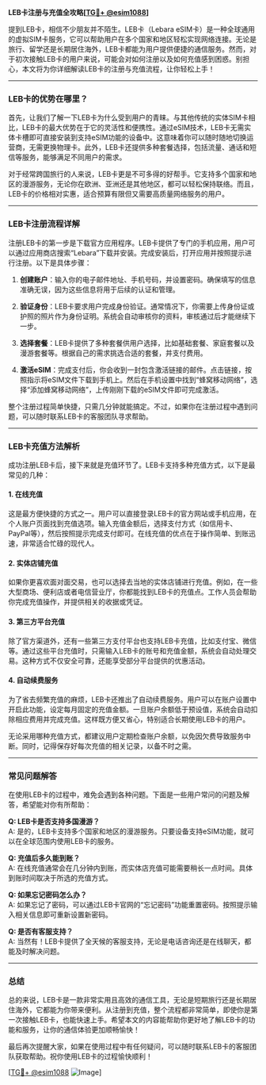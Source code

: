 **LEB卡注册与充值全攻略[[TG💪+ @esim1088](https://t.me/s/esim1088)]**

提到LEB卡，相信不少朋友并不陌生。LEB卡（Lebara eSIM卡）是一种全球通用的虚拟SIM卡服务，它可以帮助用户在多个国家和地区轻松实现网络连接。无论是旅行、留学还是长期居住海外，LEB卡都能为用户提供便捷的通信服务。然而，对于初次接触LEB卡的用户来说，可能会对如何注册以及如何充值感到困惑。别担心，本文将为你详细解读LEB卡的注册与充值流程，让你轻松上手！

---

### **LEB卡的优势在哪里？**

首先，让我们了解一下LEB卡为什么受到用户的青睐。与其他传统的实体SIM卡相比，LEB卡的最大优势在于它的灵活性和便携性。通过eSIM技术，LEB卡无需实体卡槽即可直接安装到支持eSIM功能的设备中。这意味着你可以随时随地切换运营商，无需更换物理卡。此外，LEB卡还提供多种套餐选择，包括流量、通话和短信等服务，能够满足不同用户的需求。

对于经常跨国旅行的人来说，LEB卡更是不可多得的好帮手。它支持多个国家和地区的漫游服务，无论你在欧洲、亚洲还是其他地区，都可以轻松保持联络。而且，LEB卡的价格相对实惠，适合预算有限但又需要高质量网络服务的用户。

---

### **LEB卡注册流程详解**

注册LEB卡的第一步是下载官方应用程序。LEB卡提供了专门的手机应用，用户可以通过应用商店搜索“Lebara”下载并安装。完成安装后，打开应用并按照提示进行注册。以下是具体步骤：

1. **创建账户**：输入你的电子邮件地址、手机号码，并设置密码。确保填写的信息准确无误，因为这些信息将用于后续的认证和管理。
   
2. **验证身份**：LEB卡要求用户完成身份验证。通常情况下，你需要上传身份证或护照的照片作为身份证明。系统会自动审核你的资料，审核通过后才能继续下一步。

3. **选择套餐**：LEB卡提供了多种套餐供用户选择，比如基础套餐、家庭套餐以及漫游套餐等。根据自己的需求挑选合适的套餐，并支付费用。

4. **激活eSIM**：完成支付后，你会收到一封包含激活链接的邮件。点击链接，按照指示将eSIM文件下载到手机上。然后在手机设置中找到“蜂窝移动网络”，选择“添加蜂窝移动网络”，上传刚刚下载的eSIM文件即可完成激活。

整个注册过程简单快捷，只需几分钟就能搞定。不过，如果你在注册过程中遇到问题，可以随时联系LEB卡的客服团队寻求帮助。

---

### **LEB卡充值方法解析**

成功注册LEB卡后，接下来就是充值环节了。LEB卡支持多种充值方式，以下是最常见的几种：

#### **1. 在线充值**
这是最方便快捷的方式之一。用户可以直接登录LEB卡的官方网站或手机应用，在个人账户页面找到充值选项。输入充值金额后，选择支付方式（如信用卡、PayPal等），然后按照提示完成支付即可。在线充值的优点在于操作简单、到账迅速，非常适合忙碌的现代人。

#### **2. 实体店铺充值**
如果你更喜欢面对面交易，也可以选择去当地的实体店铺进行充值。例如，在一些大型商场、便利店或者电信营业厅，你都能找到LEB卡的充值点。工作人员会帮助你完成充值操作，并提供相关的收据或凭证。

#### **3. 第三方平台充值**
除了官方渠道外，还有一些第三方支付平台也支持LEB卡充值，比如支付宝、微信等。通过这些平台充值时，只需输入LEB卡的账号和充值金额，系统会自动处理交易。这种方式不仅安全可靠，还能享受部分平台提供的优惠活动。

#### **4. 自动续费服务**
为了省去频繁充值的麻烦，LEB卡还推出了自动续费服务。用户可以在账户设置中开启此功能，设定每月固定的充值金额。一旦账户余额低于预设值，系统会自动扣除相应费用并完成充值。这样既方便又省心，特别适合长期使用LEB卡的用户。

无论采用哪种充值方式，都建议用户定期检查账户余额，以免因欠费导致服务中断。同时，记得保存好每次充值的相关记录，以备不时之需。

---

### **常见问题解答**

在使用LEB卡的过程中，难免会遇到各种问题。下面是一些用户常问的问题及解答，希望能对你有所帮助：

**Q: LEB卡是否支持多国漫游？**  
A: 是的，LEB卡支持多个国家和地区的漫游服务。只要设备支持eSIM功能，就可以在全球范围内使用LEB卡的服务。

**Q: 充值后多久能到账？**  
A: 在线充值通常会在几分钟内到账，而实体店充值可能需要稍长一点时间。具体到账时间取决于所选的充值方式。

**Q: 如果忘记密码怎么办？**  
A: 如果忘记了密码，可以通过LEB卡官网的“忘记密码”功能重置密码。按照提示输入相关信息即可重新设置新密码。

**Q: 是否有客服支持？**  
A: 当然有！LEB卡提供了全天候的客服支持，无论是电话咨询还是在线聊天，都能及时解决问题。

---

### **总结**

总的来说，LEB卡是一款非常实用且高效的通信工具，无论是短期旅行还是长期居住海外，它都能为你带来便利。从注册到充值，整个流程都非常简单，即使你是第一次接触LEB卡，也能快速上手。希望本文的内容能帮助你更好地了解LEB卡的功能和服务，让你的通信体验更加顺畅愉快！

最后再次提醒大家，如果在使用过程中有任何疑问，可以随时联系LEB卡的客服团队获取帮助。祝你使用LEB卡的过程愉快顺利！

[[TG💪+ @esim1088](https://t.me/s/esim1088) ![Image](https://i.postimg.cc/4NQfJmqS/Snipaste-2025-05-13-00-14-12.png)]